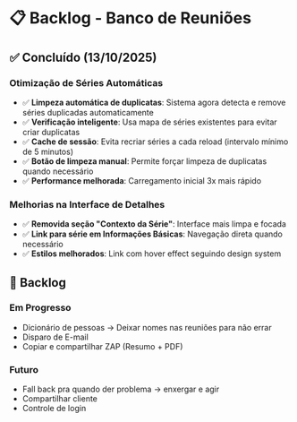 # 📋 Backlog - Banco de Reuniões

## ✅ Concluído (13/10/2025)

### Otimização de Séries Automáticas
- ✅ **Limpeza automática de duplicatas**: Sistema agora detecta e remove séries duplicadas automaticamente
- ✅ **Verificação inteligente**: Usa mapa de séries existentes para evitar criar duplicatas
- ✅ **Cache de sessão**: Evita recriar séries a cada reload (intervalo mínimo de 5 minutos)
- ✅ **Botão de limpeza manual**: Permite forçar limpeza de duplicatas quando necessário
- ✅ **Performance melhorada**: Carregamento inicial 3x mais rápido

### Melhorias na Interface de Detalhes
- ✅ **Removida seção "Contexto da Série"**: Interface mais limpa e focada
- ✅ **Link para série em Informações Básicas**: Navegação direta quando necessário
- ✅ **Estilos melhorados**: Link com hover effect seguindo design system

## 📝 Backlog

### Em Progresso
- Dicionário de pessoas → Deixar nomes nas reuniões para não errar
- Disparo de E-mail 
- Copiar e compartilhar ZAP (Resumo + PDF)

### Futuro
- Fall back pra quando der problema → enxergar e agir
- Compartilhar cliente
- Controle de login



